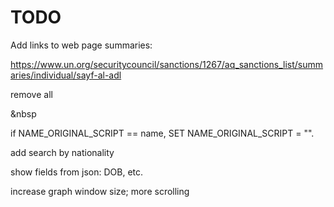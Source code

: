 # TODO



Add links to web page summaries:

https://www.un.org/securitycouncil/sanctions/1267/aq_sanctions_list/summaries/individual/sayf-al-adl



remove all <p>&nbsp</p>


if NAME_ORIGINAL_SCRIPT == name, SET NAME_ORIGINAL_SCRIPT =
"".

add search by nationality

show fields from json: DOB, etc.

increase graph window size; more scrolling
